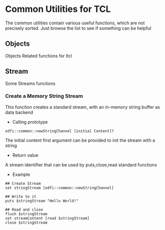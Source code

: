 Common Utilities for TCL
=============================

The common utilities contain various useful functions, which are not precisely sorted.
Just browse the list to see if something can be helpful

## Objects

Objects Related functions for Itcl

## Stream

Some Streams functions

### Create a Memory String Stream

This function creates a standard stream, with an in-memory string buffer as data backend

- Calling prototype

~~~~~~~~
odfi::common::newStringChannel [initial Content]?
~~~~~~~~

The initial content first argument can be provided to init the stream with a string

- Return value

A stream identifier that can be used by puts,close,read standard functions

- Example

~~~~~~~~
## Create Stream
set stringStream [odfi::common::newStringChannel]

## Write to it
puts $stringStream "Hello World!"

## Read and close
flush $stringStream
set streamContent [read $stringStream]
close $stringStream
~~~~~~~~


